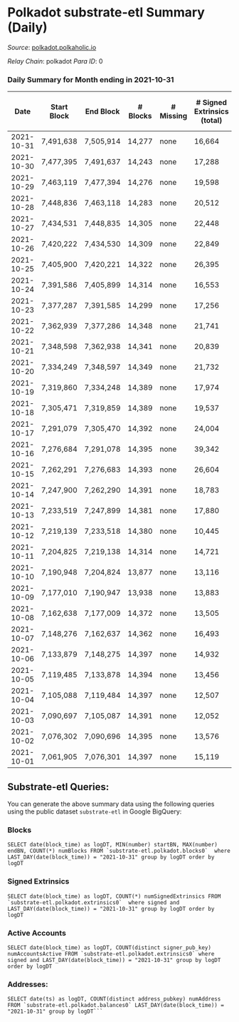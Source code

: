 # Polkadot substrate-etl Summary (Daily)

_Source_: [polkadot.polkaholic.io](https://polkadot.polkaholic.io)

*Relay Chain*: polkadot
*Para ID*: 0



### Daily Summary for Month ending in 2021-10-31


| Date | Start Block | End Block | # Blocks | # Missing | # Signed Extrinsics (total) | # Active Accounts | # Addresses with Balances | # Events | # Transfers | # XCM Transfers In | # XCM Transfers Out |
| ---- | ----------- | --------- | -------- | --------- | --------------------------- | ----------------- | ------------------------- | -------- | ----------- | ------------------ | ------------------- |
| 2021-10-31 | 7,491,638 | 7,505,914 | 14,277 | none  | 16,664 | 7,907 | 619,211 | 142,164 | 16,147 ($196,085,440) |   |   |
| 2021-10-30 | 7,477,395 | 7,491,637 | 14,243 | none  | 17,288 | 8,614 |  | 139,655 | 16,529 ($223,845,304) |   |   |
| 2021-10-29 | 7,463,119 | 7,477,394 | 14,276 | none  | 19,598 | 9,308 |  | 158,846 | 19,152 ($570,411,141) |   |   |
| 2021-10-28 | 7,448,836 | 7,463,118 | 14,283 | none  | 20,512 | 10,061 |  | 161,882 | 20,037 ($468,853,623) |   |   |
| 2021-10-27 | 7,434,531 | 7,448,835 | 14,305 | none  | 22,448 | 10,953 |  | 174,917 | 21,778 ($638,015,247) |   |   |
| 2021-10-26 | 7,420,222 | 7,434,530 | 14,309 | none  | 22,849 | 11,540 |  | 174,041 | 21,362 ($611,859,120) |   |   |
| 2021-10-25 | 7,405,900 | 7,420,221 | 14,322 | none  | 26,395 | 16,195 |  | 217,162 | 25,654 ($1,582,769,226) |   |   |
| 2021-10-24 | 7,391,586 | 7,405,899 | 14,314 | none  | 16,553 | 8,075 |  | 140,824 | 16,002 ($131,878,646) |   |   |
| 2021-10-23 | 7,377,287 | 7,391,585 | 14,299 | none  | 17,256 |  |  | 140,314 | 16,555 ($211,123,515) |   |   |
| 2021-10-22 | 7,362,939 | 7,377,286 | 14,348 | none  | 21,741 | 10,600 |  | 166,183 | 21,013 ($450,027,458) |   |   |
| 2021-10-21 | 7,348,598 | 7,362,938 | 14,341 | none  | 20,839 | 10,124 |  | 160,278 | 19,505 ($452,754,253) |   |   |
| 2021-10-20 | 7,334,249 | 7,348,597 | 14,349 | none  | 21,732 | 10,644 |  | 167,309 | 20,165 ($461,801,268) |   |   |
| 2021-10-19 | 7,319,860 | 7,334,248 | 14,389 | none  | 17,974 | 8,635 |  | 150,176 | 16,163 ($353,955,075) |   |   |
| 2021-10-18 | 7,305,471 | 7,319,859 | 14,389 | none  | 19,537 | 10,414 |  | 158,819 | 17,134 ($333,528,977) |   |   |
| 2021-10-17 | 7,291,079 | 7,305,470 | 14,392 | none  | 24,004 | 13,573 |  | 170,796 | 20,021 ($225,515,903) |   |   |
| 2021-10-16 | 7,276,684 | 7,291,078 | 14,395 | none  | 39,342 | 24,637 |  | 241,899 | 31,368 ($274,556,243) |   |   |
| 2021-10-15 | 7,262,291 | 7,276,683 | 14,393 | none  | 26,604 | 14,122 |  | 189,602 | 26,417 ($371,669,795) |   |   |
| 2021-10-14 | 7,247,900 | 7,262,290 | 14,391 | none  | 18,783 | 8,643 |  | 151,579 | 17,213 ($527,225,480) |   |   |
| 2021-10-13 | 7,233,519 | 7,247,899 | 14,381 | none  | 17,880 | 7,828 |  | 151,061 | 16,710 ($297,853,807) |   |   |
| 2021-10-12 | 7,219,139 | 7,233,518 | 14,380 | none  | 10,445 | 4,887 |  | 93,192 | 9,850 ($209,994,520) |   |   |
| 2021-10-11 | 7,204,825 | 7,219,138 | 14,314 | none  | 14,721 | 7,149 |  | 119,803 | 14,181 ($423,522,438) |   |   |
| 2021-10-10 | 7,190,948 | 7,204,824 | 13,877 | none  | 13,116 | 6,192 |  | 109,056 | 12,865 ($231,530,875) |   |   |
| 2021-10-09 | 7,177,010 | 7,190,947 | 13,938 | none  | 13,883 | 6,617 |  | 118,267 | 13,751 ($419,193,032) |   |   |
| 2021-10-08 | 7,162,638 | 7,177,009 | 14,372 | none  | 13,505 | 6,189 |  | 114,265 | 13,175 ($431,449,219) |   |   |
| 2021-10-07 | 7,148,276 | 7,162,637 | 14,362 | none  | 16,493 | 7,516 |  | 132,040 | 16,591 ($443,326,454) |   |   |
| 2021-10-06 | 7,133,879 | 7,148,275 | 14,397 | none  | 14,932 | 6,904 |  | 122,141 | 15,208 ($433,323,064) |   |   |
| 2021-10-05 | 7,119,485 | 7,133,878 | 14,394 | none  | 13,456 | 6,284 |  | 116,068 | 13,349 ($350,961,230) |   |   |
| 2021-10-04 | 7,105,088 | 7,119,484 | 14,397 | none  | 12,507 | 5,598 |  | 109,304 | 12,276 ($285,754,688) |   |   |
| 2021-10-03 | 7,090,697 | 7,105,087 | 14,391 | none  | 12,052 | 5,638 |  | 104,060 | 11,929 ($147,379,153) |   |   |
| 2021-10-02 | 7,076,302 | 7,090,696 | 14,395 | none  | 13,576 | 6,114 |  | 116,002 | 13,466 ($142,624,660) |   |   |
| 2021-10-01 | 7,061,905 | 7,076,301 | 14,397 | none  | 15,119 | 6,526 |  | 123,959 | 14,947 ($353,085,771) |   |   |

## Substrate-etl Queries:
You can generate the above summary data using the following queries using the public dataset `substrate-etl` in Google BigQuery:


### Blocks
```
SELECT date(block_time) as logDT, MIN(number) startBN, MAX(number) endBN, COUNT(*) numBlocks FROM `substrate-etl.polkadot.blocks0`  where LAST_DAY(date(block_time)) = "2021-10-31" group by logDT order by logDT
```


### Signed Extrinsics
```
SELECT date(block_time) as logDT, COUNT(*) numSignedExtrinsics FROM `substrate-etl.polkadot.extrinsics0`  where signed and LAST_DAY(date(block_time)) = "2021-10-31" group by logDT order by logDT
```


### Active Accounts
```
SELECT date(block_time) as logDT, COUNT(distinct signer_pub_key) numAccountsActive FROM `substrate-etl.polkadot.extrinsics0` where signed and LAST_DAY(date(block_time)) = "2021-10-31" group by logDT order by logDT
```


### Addresses:
```
SELECT date(ts) as logDT, COUNT(distinct address_pubkey) numAddress FROM `substrate-etl.polkadot.balances0` LAST_DAY(date(block_time)) = "2021-10-31" group by logDT```


